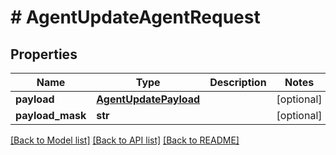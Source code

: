 # # AgentUpdateAgentRequest


## Properties 


Name | Type | Description | Notes
------------ | ------------- | ------------- | -------------
**payload**| [**AgentUpdatePayload**](AgentUpdatePayload.md) |   | [optional]
**payload_mask**| **str** |   | [optional]


[[Back to Model list]](../../README.md#models) [[Back to API list]](../../README.md#endpoints) [[Back to README]](../../README.md)

